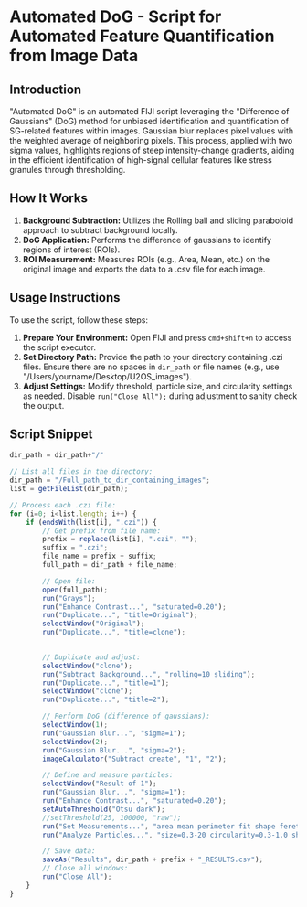 # Automated DoG - Script for Automated Feature Quantification from Image Data

## Introduction

"Automated DoG" is an automated FIJI script leveraging the "Difference of Gaussians" (DoG) method for unbiased identification and quantification of SG-related features within images. Gaussian blur replaces pixel values with the weighted average of neighboring pixels. This process, applied with two sigma values, highlights regions of steep intensity-change gradients, aiding in the efficient identification of high-signal cellular features like stress granules through thresholding.

## How It Works

1. **Background Subtraction:** Utilizes the Rolling ball and sliding paraboloid approach to subtract background locally.
2. **DoG Application:** Performs the difference of gaussians to identify regions of interest (ROIs).
3. **ROI Measurement:** Measures ROIs (e.g., Area, Mean, etc.) on the original image and exports the data to a .csv file for each image.

## Usage Instructions

To use the script, follow these steps:

1. **Prepare Your Environment:** Open FIJI and press `cmd+shift+n` to access the script executor.
2. **Set Directory Path:** Provide the path to your directory containing .czi files. Ensure there are no spaces in `dir_path` or file names (e.g., use "/Users/yourname/Desktop/U2OS_images").
3. **Adjust Settings:** Modify threshold, particle size, and circularity settings as needed. Disable `run("Close All");` during adjustment to sanity check the output.

## Script Snippet

```javascript
dir_path = dir_path+"/"

// List all files in the directory:
dir_path = "/Full_path_to_dir_containing_images";
list = getFileList(dir_path);

// Process each .czi file:
for (i=0; i<list.length; i++) {
    if (endsWith(list[i], ".czi")) {
        // Get prefix from file name:
        prefix = replace(list[i], ".czi", "");
        suffix = ".czi";
        file_name = prefix + suffix;
        full_path = dir_path + file_name;

        // Open file:
        open(full_path);
        run("Grays");
        run("Enhance Contrast...", "saturated=0.20");
        run("Duplicate...", "title=Original");
        selectWindow("Original");
        run("Duplicate...", "title=clone");
        

        // Duplicate and adjust:
        selectWindow("clone");
        run("Subtract Background...", "rolling=10 sliding");
        run("Duplicate...", "title=1");
        selectWindow("clone");
        run("Duplicate...", "title=2");

        // Perform DoG (difference of gaussians):
        selectWindow(1); 
        run("Gaussian Blur...", "sigma=1");
        selectWindow(2); 
        run("Gaussian Blur...", "sigma=2");
        imageCalculator("Subtract create", "1", "2");

        // Define and measure particles: 
        selectWindow("Result of 1");
        run("Gaussian Blur...", "sigma=1");
        run("Enhance Contrast...", "saturated=0.20");
        setAutoThreshold("Otsu dark");
        //setThreshold(25, 100000, "raw");
        run("Set Measurements...", "area mean perimeter fit shape feret's integrated median display" + " redirect=" + "Original" + " decimal=2");
        run("Analyze Particles...", "size=0.3-20 circularity=0.3-1.0 show=Outlines display clear add");

        // Save data:
        saveAs("Results", dir_path + prefix + "_RESULTS.csv");
        // Close all windows:
        run("Close All");
    }
}
